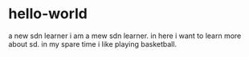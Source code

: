 # hello-world
a new sdn learner
i am a mew sdn learner. in here i want to learn more about sd.
in my spare time i like playing basketball.
